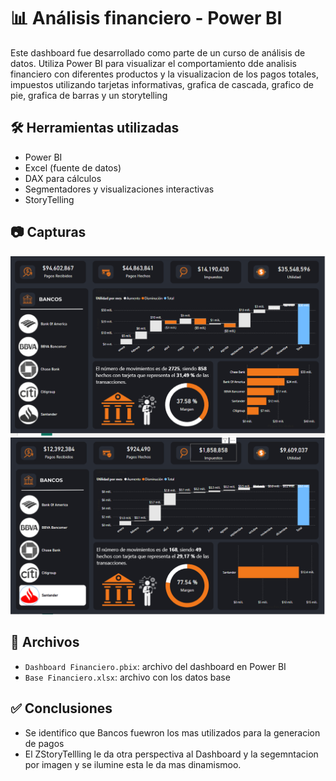 # 📊 Análisis financiero - Power BI

Este dashboard fue desarrollado como parte de un curso de análisis de datos. Utiliza Power BI para visualizar el comportamiento dde analisis financiero con diferentes productos y la visualizacion de los pagos totales, impuestos utilizando tarjetas informativas, grafica de cascada, grafico de pie, grafica de barras y un storytelling

## 🛠️ Herramientas utilizadas

- Power BI
- Excel (fuente de datos)
- DAX para cálculos
- Segmentadores y visualizaciones interactivas
- StoryTelling


## 📷 Capturas

![Dashboard general](./Dash1.PNG)
![Segmentación de datos](./dash2.PNG)

## 📁 Archivos

- `Dashboard Financiero.pbix`: archivo del dashboard en Power BI
- `Base Financiero.xlsx`: archivo con los datos base

## ✅ Conclusiones

- Se identifico que Bancos fuewron los mas utilizados para la generacion de pagos
- El ZStoryTellling le da otra perspectiva al Dashboard y la segemntacion por imagen y se ilumine esta le da mas dinamismoo.
